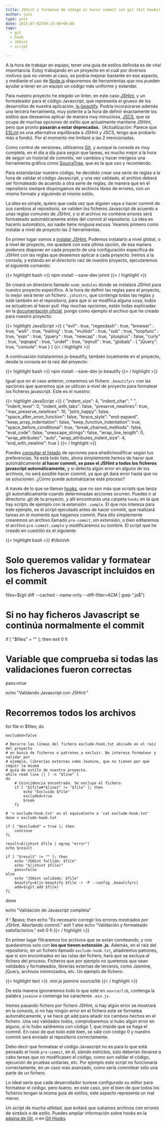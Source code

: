 ```yaml
---
title: JSHint y formateo de código al hacer commit con git (Git hooks)
author: javi
type: post
date: 2015-07-02T08:15:08+00:00
tags:
  - git
  - hook
  - JSHint
  - script

---
```

A la hora de trabajar en equipo, tener una guía de estilos definida es de vital importancia. Estoy trabajando en un proyecto en el cual por diversos motivos que no vienen al caso, se podría mejorar bastante en ese aspecto, y mediante el uso de [Node.js][1] disponemos de herramientas que nos pueden ayudar a tener en un equipo un código más uniforme y estandar.

Para nuestro proyecto he elegido un linter, en este caso [JSHint][2], y un formateador para el código Javascript, que representa el grueso de los desarrollos de nuestra aplicación, [js-beautify][3]. Podría incorporarse además una tercera herramienta, muy potente a la hora de definir exactamente los estilos que deseamos aplicar de manera muy minuciosa, [JSCS][4], que se ocupa de muchas opciones de estilo que actualmente mantiene JSHint, pero que pronto **pasarán a estar deprecadas.**  (Actualización: Parece que [ESLint][5] es una alternativa equilibrada a JSHint y JSCS, tengo que probarlo más a fondo). Por el momento me limitaré a las 2 mencionadas.

Como control de versiones, utilizamos [Git][6], y aunque la consola es muy completa, en el día a día para según que tareas, es mucho mejor a la hora de seguir un historial de commits, ver cambios y hacer mergeos una herramienta gráfica como [SourceTree][7], que es la que uso y recomiendo.

Para estandarizar nuestro código, he decidido crear una serie de reglas a la hora de validar el código Javascript, y una vez validado, el archivo deberá ser formateado de acuerdo a otra serie de reglas, de manera que en el repositorio siempre dispongamos de archivos libres de errores, con un mismo formato y siguiendo el mismo estilo.

La idea es simple, quiero que cada vez que alguien vaya a hacer commit de sus cambios al repositorio, se validen los ficheros Javascript de acuerdo a unas reglas comunes de JSHint, y si el archivo no contiene errores será formateado automáticamente antes del commit al repositorio. La idea es hacerlo automático, así nadie tiene ninguna excusa. Veamos primero como instalar a nivel de proyecto las 2 herramientas.



En primer lugar vamos a <a href="http://jshint.com/install/" target="_blank">instalar JSHint.</a> Podemos instalarlo a nivel global, o a nivel de proyecto, me quedaré con esta última opción, de esa manera podemos disponer en cada proyecto de una configuración especifica de JSHint con las reglas que deseemos aplicar a cada proyecto. Iremos a la consola, y estando en el directorio raíz de nuestro proyecto, ejecutaremos el siguiente comando:

{{< highlight bash >}}
npm install --save-dev jshint
{{< / highlight >}}

Se creará un directorio llamado `node_modules` donde se instalará JSHint para nuestro proyecto específico. A la hora de definir las reglas para el proyecto, lo mejor será tener un fichero `.jshintrc`, que contenga todas las reglas y esté también en el repositorio, para que si se modifica alguna cosa, todos se actualicen al hacer pull. Hay muchas opciones, están todas explicadas en la <a href="http://jshint.com/docs/options/" target="_blank">documentación oficial</a>, pongo como ejemplo el archivo que he creado para nuestro proyecto:

{{< highlight JavaScript >}}
{
    "evil"      : true,
    "regexdash" : true,
    "browser"   : true,
    "wsh"       : true,
    "trailing"  : true,
    "multistr"  : true,
    "sub"       : true,
    "loopfunc"  : true, 
    "expr"      : true, 
    "jquery"    : true, 
    "newcap"    : true, 
    "plusplus"  : false,
    "curly"     : true, 
    "eqeqeq"    : true, 
    "undef"     : true,
    "eqnull"    : true,
    "globals"   : {
        "jQuery": true,
        "console": true
    }
}
{{< / highlight >}}

A continuación instalaremos js-beautify, también localmente en el proyecto, desde la consola en la raíz del proyecto:

{{< highlight bash >}}
npm install --save-dev js-beautify
{{< / highlight >}}

Igual que en el caso anterior, crearemos un fichero `.beautifyrc` con las opciones que queremos que se utilicen a nivel de proyecto para formatear los ficheros javascript. Este es el nuestro:

{{< highlight JavaScript >}}
{
    "indent_size": 4,
    "indent_char": " ",
    "indent_level": 0,
    "indent_with_tabs": false,
    "preserve_newlines": true,
    "max_preserve_newlines": 10,
    "jslint_happy": false,
    "space_after_anon_function": false,
    "brace_style": "end-expand",
    "keep_array_indentation": false,
    "keep_function_indentation": true,
    "space_before_conditional": true,
    "break_chained_methods": false,
    "eval_code": false,
    "unescape_strings": false,
    "wrap_line_length": 0,
    "wrap_attributes": "auto",
    "wrap_attributes_indent_size": 4,
    "end_with_newline": true
}
{{< / highlight >}}

Puedes <a href="https://www.npmjs.com/package/js-beautify" target="_blank">consultar el listado</a> de opciones para añadir/modificar según tus preferencias. Ya está todo listo, ahora simplemente hemos de hacer que automáticamente **al hacer commit, se pase el JSHint a todos los ficheros javascript automáticamente,** y si detecta algún error en alguno de los archivos, no será posible hacer commit, ya que git dará error hasta que no se solucionen. ¿Cómo puede automatizarse este proceso?

A través de lo que se llaman <a href="https://git-scm.com/book/es/v2/Customizing-Git-Git-Hooks" target="_blank">hooks</a>, que no son más que scripts que lanza git automáticamente cuando determinadas acciones ocurren. Puedes ir al directorio .git de tu proyecto, y allí encontrarás una carpeta `hooks` en la que hay scripts de ejemplo con la extensión `.sample`. El que nos interesa para este ejemplo, es el script ejecutado antes de hacer commit, que realizará tareas en el momento que hagamos commit. Para ello simplemente crearemos un archivo llamado `pre-commit`, sin extensión, o bien editaremos el archivo `pre-commit.sample` y modificaremos su nombre. El script que he creado en cuestión es el siguiente:

{{< highlight bash >}}
#!/bin/sh

# Solo queremos validar y formatear los ficheros Javascript incluidos en el commit
files=$(git diff --cached --name-only --diff-filter=ACM | grep ".js$")

# Si no hay ficheros Javascript se continúa normalmente el commit
if [ "$files" = "" ]; then 
    exit 0 
fi

# Variable que comprueba si todas las validaciones fueron correctas
pass=true

echo "Validando Javascript con JSHint:"

# Recorremos todos los archivos
for file in $files; do

    excluded=false

    # Recorre las líneas del fichero exclude-hook.txt ubicado en el raíz del proyecto
    # en busca de ficheros o patrones a excluir. No interesa formatear y validar por
    # ejemplo, librerías externas como Jasmine, que no tienen por qué seguir la misma
    # guía de estilo de nuestro proyecto.
    while read line || [ -n "$line" ]
    do
        # Coincidencia encontrada. Se excluye el fichero.
        if [ "${file#*$line}" != "$file" ]; then
            echo "Excluido $file"
            excluded=true
            break
        fi

    # '< exclude-hook.txt' es el equivalente a 'cat exclude-hook.txt'
    done < exclude-hook.txt

    if [ "$excluded" = true ]; then
        continue
    fi

    result=$(jshint $file | egrep "error")
    echo $result

    if [ "$result" != "" ]; then
        echo "JSHint fallido: $file"
        echo "$(jshint $file)"
        pass=false
    else
        echo "JSHint validado: $file"
        beautify=$(js-beautify $file -r -P --config .beautifyrc)
        add=$(git add $file)
    fi
done

echo "Validación de Javascript completa"

if ! $pass; then
    echo "Es necesario corregir los errores mostrados por JSHint. Abortando commit."
    exit 1
else
    echo "Validación y formateado satisfactorios."
    exit 0
fi
{{< / highlight >}}

En primer lugar filtraremos los archivos que se están comiteando, y nos quedaremos solo con **los que tienen extensión .js.** Además, en el raíz del repositorio, en un fichero llamado `exclude-hook.txt`, añadiremos patrones, que si son encontrados en las rutas del fichero, hará que se excluya al fichero del proceso. Ficheros que por ejemplo no queremos que sean validados y formateados, librerías externas de terceros, como Jasmine, jQuery, archivos minimizados, etc. Un ejemplo de fichero:

{{< highlight text >}}
.min.js
jasmine
source/lib
{{< / highlight >}}

De esta manera ignoraremos todo lo que esté en `source/lib`, contenga la palabra `jasmine` o contenga los caracteres `.min.js`.

Iremos pasando fichero por fichero JSHint, si hay algún error se mostrará en la consola, si no hay ningún error en el fichero este se formatea automáticamente, y se hace git add para añadir los cambios hechos en el fichero. Una vez validados todos, comprobaremos si hubo algún error en alguno, si lo hubo saldremos con código 1, que impide que se haga el commit. En caso de que todo esté bien, se sale con código 0 y nuestro commit será enviado al repositorio correctamente.

Debo decir que formatear el código Javascript no es para lo que está pensado el hook `pre-commit`, en él, siendo estrictos, solo deberían llevarse a cabo tareas que no modificasen el código, como son validar el código, ejecución de pruebas unitarias, etc. Por ejemplo este script no funcionaría correctamente, en un caso más avanzado, como sería commitear sólo una parte de un fichero.

Lo ideal sería que cada desarrollador tuviese configurado su editor para formatear el código, pero bueno, en este caso, por el bien de que todos los ficheros tengan la misma guía de estilos, este aspecto representa un mal menor.

Un script de mucha utilidad, que evitará que subamos archivos con errores de sintáxis o de estilo. Puedes ampliar información sobre hooks en la [página de Git][8], o en [Git Hooks][9].

 [1]: https://nodejs.org/
 [2]: https://www.npmjs.com/package/jshint
 [3]: https://www.npmjs.com/package/js-beautify
 [4]: https://www.npmjs.com/package/jscs
 [5]: http://eslint.org/
 [6]: https://git-scm.com/
 [7]: https://www.sourcetreeapp.com/
 [8]: http://git-scm.com/docs/githooks
 [9]: http://githooks.com/
